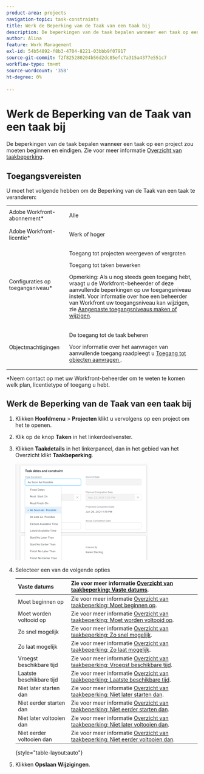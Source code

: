 ```yaml
---
product-area: projects
navigation-topic: task-constraints
title: Werk de Beperking van de Taak van een taak bij
description: De beperkingen van de taak bepalen wanneer een taak op een project zou moeten beginnen en eindigen. Voor meer informatie, zie het overzicht van de Beperking van de Taak.
author: Alina
feature: Work Management
exl-id: 54b54892-f8b3-4704-8221-03bbb9f07917
source-git-commit: f2f825280204b56d2dc85efc7a315a4377e551c7
workflow-type: tm+mt
source-wordcount: '358'
ht-degree: 0%

---
```


# Werk de Beperking van de Taak van een taak bij

De beperkingen van de taak bepalen wanneer een taak op een project zou moeten beginnen en eindigen. Zie voor meer informatie [Overzicht van taakbeperking](../../../manage-work/tasks/task-constraints/task-constraint-overview.md).

## Toegangsvereisten

U moet het volgende hebben om de Beperking van de Taak van een taak te veranderen:

<table style="table-layout:auto"> 
 <col> 
 <col> 
 <tbody> 
  <tr> 
   <td role="rowheader">Adobe Workfront-abonnement*</td> 
   <td> <p>Alle </p> </td> 
  </tr> 
  <tr> 
   <td role="rowheader">Adobe Workfront-licentie*</td> 
   <td> <p>Werk of hoger</p> </td> 
  </tr> 
  <tr> 
   <td role="rowheader">Configuraties op toegangsniveau*</td> 
   <td> <p>Toegang tot projecten weergeven of vergroten</p> <p>Toegang tot taken bewerken</p> <p>Opmerking: Als u nog steeds geen toegang hebt, vraagt u de Workfront-beheerder of deze aanvullende beperkingen op uw toegangsniveau instelt. Voor informatie over hoe een beheerder van Workfront uw toegangsniveau kan wijzigen, zie <a href="../../../administration-and-setup/add-users/configure-and-grant-access/create-modify-access-levels.md" class="MCXref xref">Aangepaste toegangsniveaus maken of wijzigen</a>.</p> </td> 
  </tr> 
  <tr> 
   <td role="rowheader">Objectmachtigingen</td> 
   <td> <p>De toegang tot de taak beheren </p> <p>Voor informatie over het aanvragen van aanvullende toegang raadpleegt u <a href="../../../workfront-basics/grant-and-request-access-to-objects/request-access.md" class="MCXref xref">Toegang tot objecten aanvragen </a>.</p> </td> 
  </tr> 
 </tbody> 
</table>

&#42;Neem contact op met uw Workfront-beheerder om te weten te komen welk plan, licentietype of toegang u hebt.

## Werk de Beperking van de Taak van een taak bij

1. Klikken **Hoofdmenu** > **Projecten** klikt u vervolgens op een project om het te openen.
1. Klik op de knop **Taken** in het linkerdeelvenster.
1. Klikken **Taakdetails** in het linkerpaneel, dan in het gebied van het Overzicht klikt **Taakbeperking**.

   ![](assets/task-constraint-all-options-in-overview-350x254.png)

1. Selecteer een van de volgende opties

   | Vaste datums | Zie voor meer informatie [Overzicht van taakbeperking: Vaste datums](../../../manage-work/tasks/task-constraints/fixed-dates.md). |
   |---|---|
   | Moet beginnen op | Zie voor meer informatie [Overzicht van taakbeperking: Moet beginnen op](../../../manage-work/tasks/task-constraints/must-start-on.md). |
   | Moet worden voltooid op | Zie voor meer informatie [Overzicht van taakbeperking: Moet worden voltooid op](../../../manage-work/tasks/task-constraints/must-finish-on.md). |
   | Zo snel mogelijk | Zie voor meer informatie [Overzicht van taakbeperking: Zo snel mogelijk](../../../manage-work/tasks/task-constraints/as-soon-as-possible.md). |
   | Zo laat mogelijk | Zie voor meer informatie [Overzicht van taakbeperking: Zo laat mogelijk](../../../manage-work/tasks/task-constraints/as-late-as-possible.md). |
   | Vroegst beschikbare tijd | Zie voor meer informatie [Overzicht van taakbeperking: Vroegst beschikbare tijd](../../../manage-work/tasks/task-constraints/earliest-available-time.md). |
   | Laatste beschikbare tijd | Zie voor meer informatie [Overzicht van taakbeperking: Laatste beschikbare tijd](../../../manage-work/tasks/task-constraints/latest-available-time.md). |
   | Niet later starten dan | Zie voor meer informatie [Overzicht van taakbeperking: Niet later starten dan](../../../manage-work/tasks/task-constraints/start-no-later-than.md). |
   | Niet eerder starten dan | Zie voor meer informatie [Overzicht van taakbeperking: Niet eerder starten dan](../../../manage-work/tasks/task-constraints/start-no-earlier-than.md). |
   | Niet later voltooien dan | Zie voor meer informatie [Overzicht van taakbeperking: Niet later voltooien dan](../../../manage-work/tasks/task-constraints/finish-no-later-than.md). |
   | Niet eerder voltooien dan | Zie voor meer informatie [Overzicht van taakbeperking: Niet eerder voltooien dan](../../../manage-work/tasks/task-constraints/finish-no-earlier-than.md). |

   {style=&quot;table-layout:auto&quot;}

1. Klikken **Opslaan** **Wijzigingen**.

 
